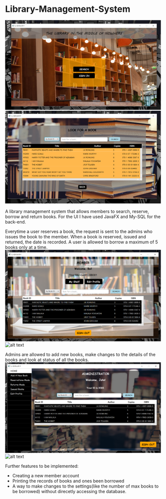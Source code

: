 # Library-Management-System
![alt text](https://github.com/amateur-coder-1002/Library-Management-System/blob/main/Screenshots/WelcomeScene.png)
![alt text](https://github.com/amateur-coder-1002/Library-Management-System/blob/main/Screenshots/SearchScene.png)


A library management system that allows members to search, reserve, borrow and return books. For the UI I have used JavaFX and My-SQL for the back-end.


Everytime a user reserves a book, the request is sent to the admins who issues the book to the member. When a book is reserved, issued and returned, the date is recorded.
A user is allowed to borrow a maximum of 5 books only at a time.
![alt text](https://github.com/amateur-coder-1002/Library-Management-System/blob/main/Screenshots/MemberPage.png)
![alt text](https://github.com/amateur-coder-1002/Library-Management-System/blob/main/Screenshots/Member_collage.png)


Admins are allowed to add new books, make changes to the details of the books and look at status of all the books.
![alt text](https://github.com/amateur-coder-1002/Library-Management-System/blob/main/Screenshots/AdminPage.png)
![alt text](https://github.com/amateur-coder-1002/Library-Management-System/blob/main/Screenshots/Admin_collage.png)


Further features to be implemented:
- Creating a new member account
- Printing the records of books and ones been borrowed
- A way to make changes to the settings(like the number of max books to be borrowed) without direcetly accessing the database.
